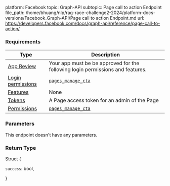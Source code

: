 platform: Facebook
topic: Graph-API
subtopic: Page call to action Endpoint
file_path: /home/bhuang/nlp/rag-race-challenge2-2024/platform-docs-versions/Facebook_Graph-API/Page call to action Endpoint.md
url: https://developers.facebook.com/docs/graph-api/reference/page-call-to-action/

### Requirements

| Type | Description |
| --- | --- |
| [App Review](https://developers.facebook.com/docs/apps/review) | Your app must be be approved for the following login permissions and features. |
| [Login permissions](https://developers.facebook.com/docs/facebook-login/permissions) | [`pages_manage_cta`](https://developers.facebook.com/docs/facebook-login/permissions#reference-pages_manage_cta) |
| [Features](https://developers.facebook.com/docs/apps/review/feature) | None |
| [Tokens](https://developers.facebook.com/docs/facebook-login/access-tokens) | A Page access token for an admin of the Page |
| [Permissions](https://developers.facebook.com/docs/facebook-login/permissions) | [`pages_manage_cta`](https://developers.facebook.com/docs/facebook-login/permissions#reference-pages_manage_cta) |

### Parameters

This endpoint doesn't have any parameters.

### Return Type

Struct {

`success`: bool,

}